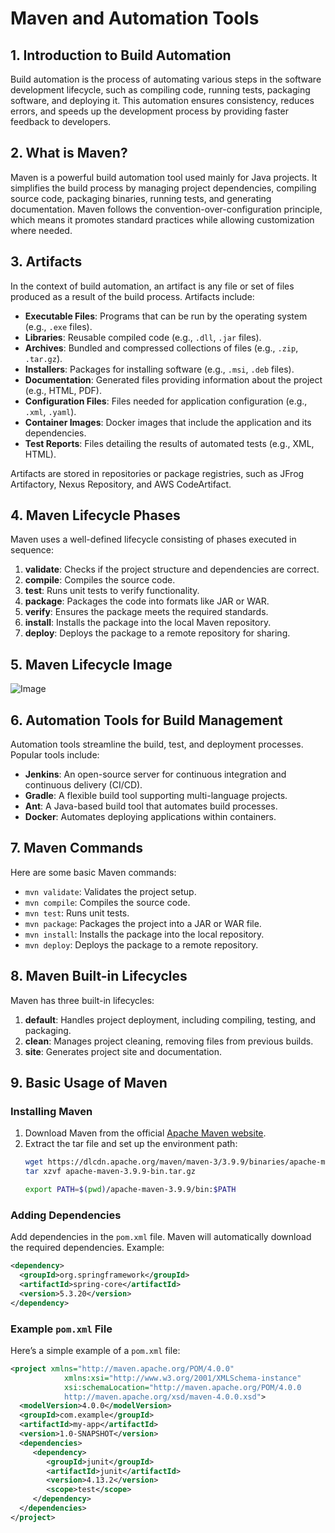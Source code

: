 # Maven and Automation Tools  

## 1. Introduction to Build Automation  
Build automation is the process of automating various steps in the software development lifecycle, such as compiling code, running tests, packaging software, and deploying it. This automation ensures consistency, reduces errors, and speeds up the development process by providing faster feedback to developers.  

## 2. What is Maven?  
Maven is a powerful build automation tool used mainly for Java projects. It simplifies the build process by managing project dependencies, compiling source code, packaging binaries, running tests, and generating documentation. Maven follows the convention-over-configuration principle, which means it promotes standard practices while allowing customization where needed.  

## 3. Artifacts  
In the context of build automation, an artifact is any file or set of files produced as a result of the build process. Artifacts include:  
- **Executable Files**: Programs that can be run by the operating system (e.g., `.exe` files).  
- **Libraries**: Reusable compiled code (e.g., `.dll`, `.jar` files).  
- **Archives**: Bundled and compressed collections of files (e.g., `.zip`, `.tar.gz`).  
- **Installers**: Packages for installing software (e.g., `.msi`, `.deb` files).  
- **Documentation**: Generated files providing information about the project (e.g., HTML, PDF).  
- **Configuration Files**: Files needed for application configuration (e.g., `.xml`, `.yaml`).  
- **Container Images**: Docker images that include the application and its dependencies.  
- **Test Reports**: Files detailing the results of automated tests (e.g., XML, HTML).  

Artifacts are stored in repositories or package registries, such as JFrog Artifactory, Nexus Repository, and AWS CodeArtifact.  

## 4. Maven Lifecycle Phases  
Maven uses a well-defined lifecycle consisting of phases executed in sequence:  
1. **validate**: Checks if the project structure and dependencies are correct.  
2. **compile**: Compiles the source code.  
3. **test**: Runs unit tests to verify functionality.  
4. **package**: Packages the code into formats like JAR or WAR.  
5. **verify**: Ensures the package meets the required standards.  
6. **install**: Installs the package into the local Maven repository.  
7. **deploy**: Deploys the package to a remote repository for sharing.  

## 5. Maven Lifecycle Image  
![Image](https://github.com/user-attachments/assets/34f164ff-da04-4fa9-932f-30225e9df2a5)  

## 6. Automation Tools for Build Management  
Automation tools streamline the build, test, and deployment processes. Popular tools include:  
- **Jenkins**: An open-source server for continuous integration and continuous delivery (CI/CD).  
- **Gradle**: A flexible build tool supporting multi-language projects.  
- **Ant**: A Java-based build tool that automates build processes.  
- **Docker**: Automates deploying applications within containers.  

## 7. Maven Commands  
Here are some basic Maven commands:  
- `mvn validate`: Validates the project setup.  
- `mvn compile`: Compiles the source code.  
- `mvn test`: Runs unit tests.  
- `mvn package`: Packages the project into a JAR or WAR file.  
- `mvn install`: Installs the package into the local repository.  
- `mvn deploy`: Deploys the package to a remote repository.  

## 8. Maven Built-in Lifecycles  
Maven has three built-in lifecycles:  
1. **default**: Handles project deployment, including compiling, testing, and packaging.  
2. **clean**: Manages project cleaning, removing files from previous builds.  
3. **site**: Generates project site and documentation.  

## 9. Basic Usage of Maven  

### Installing Maven  
1. Download Maven from the official [Apache Maven website](https://maven.apache.org/).  
2. Extract the tar file and set up the environment path:  
    ```bash  
    wget https://dlcdn.apache.org/maven/maven-3/3.9.9/binaries/apache-maven-3.9.9-bin.tar.gz
    tar xzvf apache-maven-3.9.9-bin.tar.gz

    export PATH=$(pwd)/apache-maven-3.9.9/bin:$PATH  
    ```  

### Adding Dependencies  
Add dependencies in the `pom.xml` file. Maven will automatically download the required dependencies. Example:  
```xml  
<dependency>  
  <groupId>org.springframework</groupId>  
  <artifactId>spring-core</artifactId>  
  <version>5.3.20</version>  
</dependency>  
```  

### Example `pom.xml` File  
Here’s a simple example of a `pom.xml` file:  
```xml  
<project xmlns="http://maven.apache.org/POM/4.0.0"  
            xmlns:xsi="http://www.w3.org/2001/XMLSchema-instance"  
            xsi:schemaLocation="http://maven.apache.org/POM/4.0.0  
            http://maven.apache.org/xsd/maven-4.0.0.xsd">  
  <modelVersion>4.0.0</modelVersion>  
  <groupId>com.example</groupId>  
  <artifactId>my-app</artifactId>  
  <version>1.0-SNAPSHOT</version>  
  <dependencies>  
     <dependency>  
        <groupId>junit</groupId>  
        <artifactId>junit</artifactId>  
        <version>4.13.2</version>  
        <scope>test</scope>  
     </dependency>  
  </dependencies>  
</project>  
```  